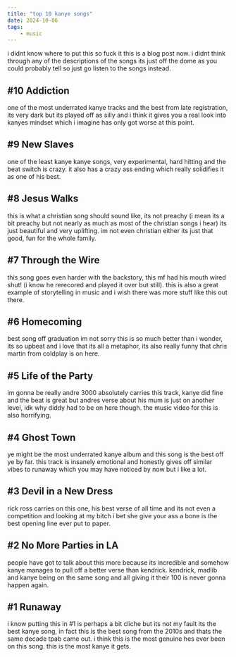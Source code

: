 ```yaml
---
title: "top 10 kanye songs"
date: 2024-10-06
tags:
    - music
---
```


i didnt know where to put this so fuck it this is a blog post now. i didnt think through any of the descriptions of the songs its just off the dome as you could probably tell so just go listen to the songs instead.

## #10 Addiction

one of the most underrated kanye tracks and the best from late registration, its very dark but its played off as silly and i think it gives you a real look into kanyes mindset which i imagine has only got worse at this point.

## #9 New Slaves

one of the least kanye kanye songs, very experimental, hard hitting and the beat switch is crazy. it also has a crazy ass ending which really solidifies it as one of his best.

## #8 Jesus Walks

this is what a christian song should sound like, its not preachy (i mean its a bit preachy but not nearly as much as most of the christian songs i hear) its just beautiful and very uplifting. im not even christian either its just that good, fun for the whole family.

## #7 Through the Wire

this song goes even harder with the backstory, this mf had his mouth wired shut! (i know he rerecored and played it over but still). this is also a great example of storytelling in music and i wish there was more stuff like this out there.

## #6 Homecoming

best song off graduation im not sorry this is so much better than i wonder, its so upbeat and i love that its all a metaphor, its also really funny that chris martin from coldplay is on here.

## #5 Life of the Party

im gonna be really andre 3000 absolutely carries this track, kanye did fine and the beat is great but andres verse about his mum is just on another level, idk why diddy had to be on here though. the music video for this is also horrifying.

## #4 Ghost Town

ye might be the most underrated kanye album and this song is the best off ye by far. this track is insanely emotional and honestly gives off similar vibes to runaway which you may have noticed by now but i like a lot.

## #3 Devil in a New Dress

rick ross carries on this one, his best verse of all time and its not even a competition and looking at my bitch i bet she give your ass a bone is the best opening line ever put to paper.

## #2 No More Parties in LA

people have got to talk about this more because its incredible and somehow kanye manages to pull off a better verse than kendrick. kendrick, madlib and kanye being on the same song and all giving it their 100 is never gonna happen again.

## #1 Runaway

i know putting this in #1 is perhaps a bit cliche but its not my fault its the best kanye song, in fact this is the best song from the 2010s and thats the same decade tpab came out. i think this is the most genuine hes ever been on this song. this is the most kanye it gets.